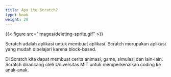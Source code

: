 ```yaml
---
title: Apa itu Scratch?
type: book
weight: 20
---
```


{{< figure src="images/deleting-sprite.gif" >}}

Scratch adalah aplikasi untuk membuat aplikasi. Scratch merupakan aplikasi yang mudah dipelajari karena block-based.

Di Scratch kita dapat membuat cerita animasi, game, simulasi dan lain-lain.
Scratch dirancang oleh Universitas MIT untuk memperkenalkan coding ke anak-anak.
